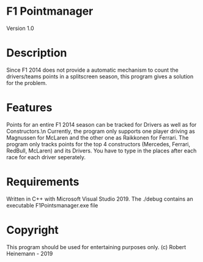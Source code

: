 # F1 Pointmanager
 Version 1.0
 
# Description
 Since F1 2014 does not provide a automatic mechanism to count the drivers/teams points in a splitscreen season, this program gives        a solution for the problem.
 
# Features
 Points for an entire F1 2014 season can be tracked for Drivers as well as for Constructors.\n
 Currently, the program only supports one player driving as Magnussen for McLaren and the other one as Raikkonen for Ferrari.
 The program only tracks points for the top 4 constructors (Mercedes, Ferrari, RedBull, McLaren) and its Drivers.
 You have to type in the places after each race for each driver seperately.
 
# Requirements
 Written in C++ with Microsoft Visual Studio 2019.
 The ./debug contains an executable F1Pointsmanager.exe file
 
 # Copyright
 This program should be used for entertaining purposes only.
 (c) Robert Heinemann - 2019

